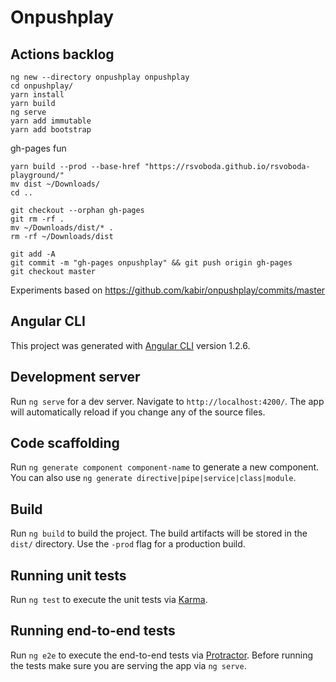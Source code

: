 # Onpushplay
## Actions backlog

```
ng new --directory onpushplay onpushplay
cd onpushplay/
yarn install
yarn build
ng serve
yarn add immutable
yarn add bootstrap
```

gh-pages fun
```
yarn build --prod --base-href "https://rsvoboda.github.io/rsvoboda-playground/"
mv dist ~/Downloads/
cd ..

git checkout --orphan gh-pages
git rm -rf .
mv ~/Downloads/dist/* .
rm -rf ~/Downloads/dist

git add -A
git commit -m "gh-pages onpushplay" && git push origin gh-pages
git checkout master
```

Experiments based on https://github.com/kabir/onpushplay/commits/master

## Angular CLI

This project was generated with [Angular CLI](https://github.com/angular/angular-cli) version 1.2.6.

## Development server

Run `ng serve` for a dev server. Navigate to `http://localhost:4200/`. The app will automatically reload if you change any of the source files.

## Code scaffolding

Run `ng generate component component-name` to generate a new component. You can also use `ng generate directive|pipe|service|class|module`.

## Build

Run `ng build` to build the project. The build artifacts will be stored in the `dist/` directory. Use the `-prod` flag for a production build.

## Running unit tests

Run `ng test` to execute the unit tests via [Karma](https://karma-runner.github.io).

## Running end-to-end tests

Run `ng e2e` to execute the end-to-end tests via [Protractor](http://www.protractortest.org/).
Before running the tests make sure you are serving the app via `ng serve`.